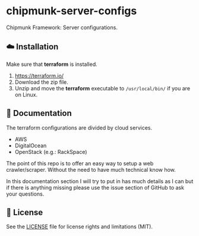 # chipmunk-server-configs
Chipmunk Framework: Server configurations.

## :cloud: Installation
Make sure that **terraform** is installed.

1. https://terraform.io/
2. Download the zip file.
3. Unzip and move the **terraform** executable to `/usr/local/bin/` if you are on Linux.

## :memo: Documentation
The terraform configurations are divided by cloud services.

* AWS
* DigitalOcean
* OpenStack (e.g.: RackSpace)

The point of this repo is to offer an easy way to setup a web crawler/scraper. Without the need to have much technical know how.

In this documentation section I will try to put in has much details as I can but if there is anything missing please use the issue section of GitHub to ask your questions.

## :scroll: License

See the [LICENSE](LICENSE) file for license rights and limitations (MIT).